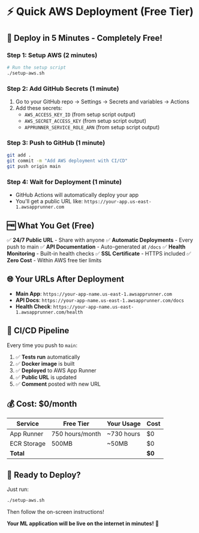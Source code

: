 # ⚡ Quick AWS Deployment (Free Tier)

## 🚀 **Deploy in 5 Minutes - Completely Free!**

### **Step 1: Setup AWS (2 minutes)**
```bash
# Run the setup script
./setup-aws.sh
```

### **Step 2: Add GitHub Secrets (1 minute)**
1. Go to your GitHub repo → Settings → Secrets and variables → Actions
2. Add these secrets:
   - `AWS_ACCESS_KEY_ID` (from setup script output)
   - `AWS_SECRET_ACCESS_KEY` (from setup script output)
   - `APPRUNNER_SERVICE_ROLE_ARN` (from setup script output)

### **Step 3: Push to GitHub (1 minute)**
```bash
git add .
git commit -m "Add AWS deployment with CI/CD"
git push origin main
```

### **Step 4: Wait for Deployment (1 minute)**
- GitHub Actions will automatically deploy your app
- You'll get a public URL like: `https://your-app.us-east-1.awsapprunner.com`

## 🆓 **What You Get (Free)**

✅ **24/7 Public URL** - Share with anyone
✅ **Automatic Deployments** - Every push to main
✅ **API Documentation** - Auto-generated at `/docs`
✅ **Health Monitoring** - Built-in health checks
✅ **SSL Certificate** - HTTPS included
✅ **Zero Cost** - Within AWS free tier limits

## 🌐 **Your URLs After Deployment**

- **Main App**: `https://your-app-name.us-east-1.awsapprunner.com`
- **API Docs**: `https://your-app-name.us-east-1.awsapprunner.com/docs`
- **Health Check**: `https://your-app-name.us-east-1.awsapprunner.com/health`

## 🔄 **CI/CD Pipeline**

Every time you push to `main`:
1. ✅ **Tests run** automatically
2. ✅ **Docker image** is built
3. ✅ **Deployed** to AWS App Runner
4. ✅ **Public URL** is updated
5. ✅ **Comment** posted with new URL

## 💰 **Cost: $0/month**

| Service | Free Tier | Your Usage | Cost |
|---------|-----------|------------|------|
| App Runner | 750 hours/month | ~730 hours | $0 |
| ECR Storage | 500MB | ~50MB | $0 |
| **Total** | | | **$0** |

## 🎯 **Ready to Deploy?**

Just run:
```bash
./setup-aws.sh
```

Then follow the on-screen instructions!

**Your ML application will be live on the internet in minutes!** 🎉
